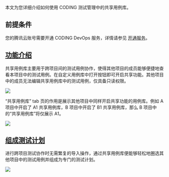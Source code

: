 本文为您详细介绍如何使用 CODING 测试管理中的共享用例库。

## 前提条件

您的腾讯云账号需要开通 CODING DevOps 服务，详情请参见 [开通服务](https://cloud.tencent.com/document/product/1115/37268)。

## [功能介绍](#intro)

共享用例库主要用于跨项目间的测试用例协作，使得其他项目的成员能够便捷地查看本项目中的测试用例。在自定义用例库中打开按钮即可开启共享功能。其他项目中的成员无法编辑共享用例库中的测试用例，仅具备只读权限。

![](https://help-assets.codehub.cn/enterprise/20220914164436.png)

“共享用例库” tab 页的作用是展示其他项目中同样开启共享功能的用例库。例如 A 项目中开启了 A1 共享用例库，B 项目中开启了 B1 共享用例库，那么 B 项目中的“共享用例库”将仅展示 A1。

![](https://help-assets.codehub.cn/enterprise/20220819111225.png)

## [组成测试计划](#select)

进行跨项目测试协作时无需繁复的导入操作，通过共享用例库便能够轻松地圈选其他项目中的测试用例并组成为专门的测试计划。

![](https://help-assets.codehub.cn/enterprise/20220812164206.png)
